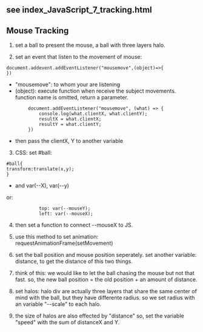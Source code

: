 ## see index_JavaScript_7_tracking.html
## Mouse Tracking

1. set a ball to present the mouse, a ball with three layers halo.

2. set an event that listen to the movement of mouse:
```
document.addevent.addEventListener("mousemove",(object)=>{
})
```
- "mousemove": to whom your are listening
- (object): execute function when receive the subject movements. function name is omitted, return a parameter.

```
        document.addEventListener("mousemove", (what) => {
            console.log(what.clientX, what.clientY);
            resultX = what.clientX;
            resultY = what.clientY;
        })
```
- then pass the clientX, Y to another variable

3. CSS: set #ball:
```
#ball{
transform:translate(x,y);
}
```
- and var(--X), var(--y)

or:
```
            top: var(--mouseY);
            left: var(--mouseX);
```

4. then set a function to connect --mouseX to JS.

5. use this method to set animation:
requestAnimationFrame(setMovement)

6. set the ball position and mouse position seperately.
set another variable: distance, to get the distance of this two things.

7. think of this: we would like to let the ball chasing the mouse but not that fast.
so, the new ball position = the old position + an amount of distance.

8. set halos:
halo div are actually three layers that share the same center of mind with the ball,
but they have differente radius.
so we set radius with an variable "--scale" to each halo.

9. the size of halos are also effected by "distance"
so, set the variable "speed" with the sum of distanceX and Y.




